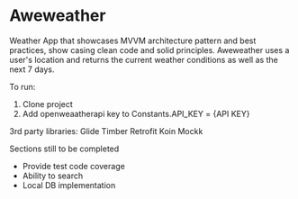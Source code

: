 # Aweweather


Weather App that showcases MVVM architecture pattern and best practices, show casing clean code and solid principles.
Aweweather uses a user's location and returns the current weather conditions as well as the next 7 days.


To run:

1. Clone project
2. Add openweaatherapi key to Constants.API_KEY = {API KEY}


3rd party libraries: 
Glide
Timber
Retrofit
Koin
Mockk

Sections still to be completed
- Provide test code coverage
- Ability to search
- Local DB implementation
